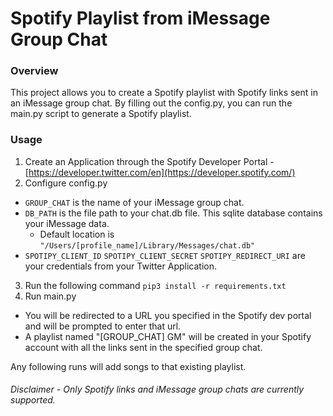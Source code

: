 # Spotify Playlist from iMessage Group Chat

### Overview
This project allows you to create a Spotify playlist with Spotify links sent in an iMessage group chat.
By filling out the config.py, you can run the main.py script to generate a Spotify playlist.

### Usage
1. Create an Application through the Spotify Developer Portal - [https://developer.twitter.com/en](https://developer.spotify.com/)
2. Configure config.py
  - `GROUP_CHAT` is the name of your iMessage group chat.
  - `DB_PATH` is the file path to your chat.db file. This sqlite database contains your iMessage data.
    - Default location is `"/Users/[profile_name]/Library/Messages/chat.db"`
  - `SPOTIPY_CLIENT_ID` `SPOTIPY_CLIENT_SECRET` `SPOTIPY_REDIRECT_URI` are your credentials from your Twitter Application.
3. Run the following command `pip3 install -r requirements.txt`
4. Run main.py
  - You will be redirected to a URL you specified in the Spotify dev portal and will be prompted to enter that url.
  - A playlist named "[GROUP_CHAT] GM" will be created in your Spotify account with all the links sent in the specified group chat.

Any following runs will add songs to that existing playlist. 


###### Disclaimer - Only Spotify links and iMessage group chats are currently supported.

